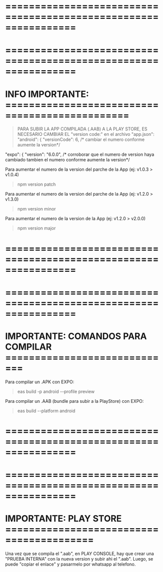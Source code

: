 # ================================================================
# ================================================================
# INFO IMPORTANTE: ===============================================
> PARA SUBIR LA APP COMPILADA (.AAB) A LA PLAY STORE, 
> ES NECESARIO CAMBIAR EL "version code:" en el archivo "app.json":
"android": {
 	"versionCode": 6, /* cambiar el numero conforme aumente la version*/

"expo": {
	"version": "6.0.0", /* corroborar que el numero de version haya cambiado tambien el numero conforme aumente la version*/


Para aumentar el numero de la version del parche de la App (ej: v1.0.3 > v1.0.4)
 > npm version patch

Para aumentar el numero de la version del parche de la App (ej: v1.2.0 > v1.3.0)
 > npm version minor

Para aumentar el numero de la version de la App (ej: v1.2.0 > v2.0.0)
 > npm version major



# ================================================================
# ================================================================
# IMPORTANTE: COMANDOS PARA COMPILAR =============================
Para compilar un .APK con EXPO:
 > eas build -p android --profile preview

Para compilar un .AAB (bundle para subir a la PlayStore) con EXPO:
 > eas build --platform android




# ================================================================
# ================================================================
# IMPORTANTE: PLAY STORE =========================================
Una vez que se compila el ".aab", en PLAY CONSOLE, 
hay que crear una "PRUEBA INTERNA" con la nueva version y subir ahi el ".aab".
Luego, se puede "copiar el enlace" y pasarmelo por whatsapp al telefono.